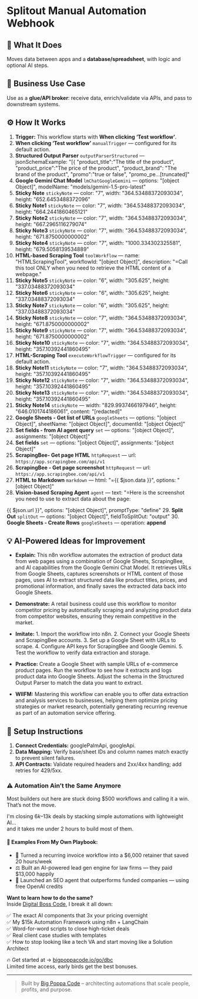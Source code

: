 # Splitout Manual Automation Webhook
## 🚀 What It Does
Moves data between apps and a **database/spreadsheet**, with logic and optional AI steps.

## 💼 Business Use Case
Use as a **glue/API broker**: receive data, enrich/validate via APIs, and pass to downstream systems.

## ⚙️ How It Works
1. **Trigger:** This workflow starts with **When clicking ‘Test workflow’**.
2. **When clicking ‘Test workflow’** `manualTrigger` — configured for its default action.
3. **Structured Output Parser** `outputParserStructured` — jsonSchemaExample: "[{
  "product_title":"The title of the product",
  "product_price":"The price of the product",
  "product_brand": "The brand of the product",
  "promo":"true or false",
  "promo_pe…[truncated]"
4. **Google Gemini Chat Model** `lmChatGoogleGemini` — options: "[object Object]", modelName: "models/gemini-1.5-pro-latest"
5. **Sticky Note** `stickyNote` — color: "7", width: "364.53488372093034", height: "652.6453488372096"
6. **Sticky Note1** `stickyNote` — color: "7", width: "364.53488372093034", height: "664.2441860465121"
7. **Sticky Note2** `stickyNote` — color: "7", width: "364.53488372093034", height: "667.2965116279074"
8. **Sticky Note3** `stickyNote` — color: "7", width: "364.53488372093034", height: "671.8750000000002"
9. **Sticky Note4** `stickyNote` — color: "7", width: "1000.334302325581", height: "679.5058139534889"
10. **HTML-based Scraping Tool** `toolWorkflow` — name: "HTMLScrapingTool", workflowId: "[object Object]", description: "=Call this tool ONLY when you need to retrieve the HTML content of a webpage."
11. **Sticky Note5** `stickyNote` — color: "6", width: "305.625", height: "337.03488372093034"
12. **Sticky Note6** `stickyNote` — color: "6", width: "305.625", height: "337.03488372093034"
13. **Sticky Note7** `stickyNote` — color: "6", width: "305.625", height: "337.03488372093034"
14. **Sticky Note8** `stickyNote` — color: "7", width: "364.53488372093034", height: "671.8750000000002"
15. **Sticky Note9** `stickyNote` — color: "7", width: "364.53488372093034", height: "671.8750000000002"
16. **Sticky Note10** `stickyNote` — color: "7", width: "364.53488372093034", height: "357.10392441860495"
17. **HTML-Scraping Tool** `executeWorkflowTrigger` — configured for its default action.
18. **Sticky Note11** `stickyNote` — color: "7", width: "364.53488372093034", height: "357.10392441860495"
19. **Sticky Note12** `stickyNote` — color: "7", width: "364.53488372093034", height: "357.10392441860495"
20. **Sticky Note13** `stickyNote` — color: "7", width: "364.53488372093034", height: "357.10392441860495"
21. **Sticky Note14** `stickyNote` — width: "829.9937466197946", height: "646.0101744186061", content: "[redacted]"
22. **Google Sheets - Get list of URLs** `googleSheets` — options: "[object Object]", sheetName: "[object Object]", documentId: "[object Object]"
23. **Set fields - from AI agent query** `set` — options: "[object Object]", assignments: "[object Object]"
24. **Set fields** `set` — options: "[object Object]", assignments: "[object Object]"
25. **ScrapingBee- Get page HTML** `httpRequest` — url: `https://app.scrapingbee.com/api/v1`
26. **ScrapingBee - Get page screenshot** `httpRequest` — url: `https://app.scrapingbee.com/api/v1`
27. **HTML to Markdown** `markdown` — html: "={{ $json.data }}", options: "[object Object]"
28. **Vision-based Scraping Agent** `agent` — text: "=Here is the screenshot you need to use to extract data about the page:

{{ $json.url }}", options: "[object Object]", promptType: "define"
29. **Split Out** `splitOut` — options: "[object Object]", fieldToSplitOut: "output"
30. **Google Sheets - Create Rows** `googleSheets` — operation: **append**

## 💡 AI-Powered Ideas for Improvement
- **Explain:** This n8n workflow automates the extraction of product data from web pages using a combination of Google Sheets, ScrapingBee, and AI capabilities from the Google Gemini Chat Model. It retrieves URLs from Google Sheets, captures screenshots or HTML content of those pages, uses AI to extract structured data like product titles, prices, and promotional information, and finally saves the extracted data back into Google Sheets.

- **Demonstrate:** A retail business could use this workflow to monitor competitor pricing by automatically scraping and analyzing product data from competitor websites, ensuring they remain competitive in the market.

- **Imitate:** 1. Import the workflow into n8n. 2. Connect your Google Sheets and ScrapingBee accounts. 3. Set up a Google Sheet with URLs to scrape. 4. Configure API keys for ScrapingBee and Google Gemini. 5. Test the workflow to verify data extraction and storage.

- **Practice:** Create a Google Sheet with sample URLs of e-commerce product pages. Run the workflow to see how it extracts and logs product data into Google Sheets. Adjust the schema in the Structured Output Parser to match the data you want to extract.

- **WIIFM:** Mastering this workflow can enable you to offer data extraction and analysis services to businesses, helping them optimize pricing strategies or market research, potentially generating recurring revenue as part of an automation service offering.

## 🔧 Setup Instructions
1. **Connect Credentials:** googlePalmApi, googleApi.
2. **Data Mapping:** Verify base/sheet IDs and column names match exactly to prevent silent failures.
3. **API Contracts:** Validate required headers and 2xx/4xx handling; add retries for 429/5xx.

### ⚠️ Automation Ain’t the Same Anymore

Most builders out here are stuck doing $500 workflows and calling it a win.  
That’s not the move.  

I'm closing $6k–$13k deals by stacking simple automations with lightweight AI...  
and it takes me under 2 hours to build most of them.

#### 🧠 Examples From My Own Playbook:
- 🔁 Turned a recurring invoice workflow into a $6,000 retainer that saved 20 hours/week  
- ⚖️ Built an AI-powered lead gen engine for law firms — they paid $13,000 happily  
- 🚀 Launched an SEO agent that outperforms funded companies — using free OpenAI credits  

**Want to learn how to do the same?**  
Inside [Digital Boss Code](https://bigpoppacode.io/go/dbc), I break it all down:

✅ The exact AI components that 3x your pricing overnight  
✅ My $15k Automation Framework using n8n + LangChain  
✅ Word-for-word scripts to close high-ticket deals  
✅ Real client case studies with templates  
✅ How to stop looking like a tech VA and start moving like a Solution Architect  

🔥 Get started at → [bigpoppacode.io/go/dbc](https://bigpoppacode.io/go/dbc)  
Limited time access, early birds get the best bonuses.

---
> Built by [Big Poppa Code](https://bigpoppacode.io) – architecting automations that scale people, profits, and purpose.
